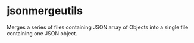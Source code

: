 # jsonmergeutils
Merges a series of files containing JSON array of Objects into a single file containing one JSON object.
